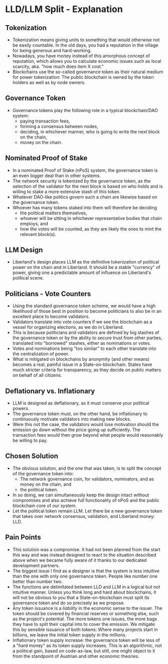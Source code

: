 # LLD/LLM Split - Explanation

## Tokenization
* Tokenization means giving units to something that would otherwise not be easily countable. In the old days, you had a reputation in the village for being generous and hard-working. 
* Nowadays, you have money instead of this amorphous concept of reputation, which allows you to calculate economic issues such as local scarcity, aka. "how much does item X cost."
* Blockchains use the so-called governance token as their natural medium for power tokenization: The public blockchain is owned by the token holders as well as by node owners.

## Governance Token
* Governance tokens play the following role in a typical blockchain/DAO system:
  * paying transaction fees,
  * forming a consensus between nodes,
  * deciding, in whichever manner, who is going to write the next block on the chain,
  * money on the chain.

 ## Nominated Proof of Stake
* In a nominated Proof of Stake (nPoS) system, the governance token is an even bigger deal than in other systems.
* The network security is tokenized by the governance token, as the selection of the validator for the next block is based on who holds and is willing to stake a more extensive stash of this token.
* Whatever DAO-like politics govern such a chain are likewise based on the governance token.
* Whoever has many tokens staked into them will therefore be deciding 
  * the political matters themselves,
  * whoever will be sitting in whichever representative bodies that chain employs, and
  * how the votes will be counted, as they are likely the ones to mint the relevant block(s).

## LLM Design
* Liberland's design places LLM as the definitive tokenization of political power on the chain and in Liberland. It should be a stable "currency" of power, giving one a predictable amount of influence on Liberland's political scene.

## Politicians - Vote Counters
* Using the standard governance token scheme, we would have a high likelihood of those best in position to become politicians to also be in an excellent place to become validators.
* Validators translate into vote counters if we see the blockchain as a vessel for organizing elections, as we do in Liberland.
* This is because politicians and validators are defined by big stashes of the governance token or by the ability to secure trust from other parties, translated into "borrowed" stashes, either as nominations or votes.
* Votes and nominations being "too similar" to each other translate into the centralization of power.
* What is mitigated on blockchains by anonymity (and other means) becomes a real, painful issue in a State-on-blockchain. States have much stricter criteria for transparency, as they decide on public matters on behalf of all citizens.

## Deflationary vs. Inflationary
 * LLM is designed as deflationary, as it must conserve your political powers. 
 * The governance token must, on the other hand, be inflationary to continuously motivate validators into making new blocks. 
 * Were this not the case, the validators would lose motivation should the emission go down without the price going up sufficiently. The transaction fees would then grow beyond what people would reasonably be willing to pay.
 
 ## Chosen Solution
 * The obvious solution, and the one that was taken, is to split the concept of the governance token into:
   * The network governance coin, for validators, nominators, and as money on the chain, and
   * the political token.
 * In so doing, we can simultaneously keep the design intact without compromises and also achieve full functionality of nPoS and the public blockchain core of our system.
 * Let the political token remain LLM. Let there be a new governance token that takes over network consensus, validation, and Liberland money: LLD.

## Pain Points
* This solution was a compromise. It had not been planned from the start this way and was instead designed to react to the situation described above when we became fully aware of it thanks to our dedicated development partners.
* The biggest issue I find as a designer is that the system is less intuitive than the one with only one governance token. People like number one better than number two.
* The functions are delimitated between LLD and LLM in a logical but not intuitive manner. Unless you think long and hard about blockchains, it will not be *obvious* to you that a State-on-blockchain must split its governance token and do so precisely as we propose.
* Any token issuance is a *liability* in the economic sense to the issuer. The token should be covered by financial reserves or something else, such as the project's potential. The more tokens one issues, the more bags they have to split their capital into to cover the emission. We mitigate this by sensible issuance of both tokens: Where many projects start in billions, we leave the initial token supply in the millions.
* Inflationary token supply increase: the governance token will be less of a "hard money" as its token supply increases. This is an algorithmic, not a political gain, based on code-as-law, but still, one might object to it from the standpoint of Austrian and other economic theories.
